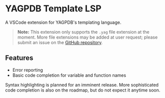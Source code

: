 # YAGPDB Template LSP

A VSCode extension for YAGPDB's templating language.

> **Note:** This extension only supports the `.yag` file extension at the moment. More file
> extensions may be added at user request; please submit an issue on the [GitHub
> repository](https://github.com/jo3-l/yag-template-lsp).

## Features

- Error reporting
- Basic code completion for variable and function names

Syntax highlighting is planned for an imminent release. More sophisticated code completion is also
on the roadmap, but do not expect it anytime soon.
